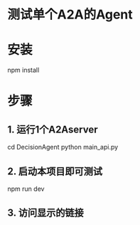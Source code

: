 # 测试单个A2A的Agent

# 安装
npm install

# 步骤
## 1. 运行1个A2Aserver
cd DecisionAgent
python main_api.py

## 2. 启动本项目即可测试
npm run dev

## 3. 访问显示的链接